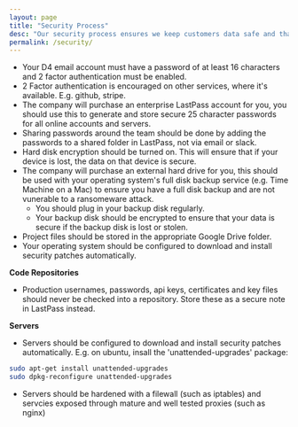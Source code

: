 ```yaml
---
layout: page
title: "Security Process"
desc: "Our security process ensures we keep customers data safe and that our operations are not interrupted by cyber attack"
permalink: /security/
---
```


 * Your D4 email account must have a password of at least 16 characters and 2 factor authentication must be enabled.
 * 2 Factor authentication is encouraged on other services, where it's available. E.g. github, stripe.
 * The company will purchase an enterprise LastPass account for you, you should use this to generate and store secure 25 character passwords for all online accounts and servers.
 * Sharing passwords around the team should be done by adding the passwords to a shared folder in LastPass, not via email or slack.
 * Hard disk encryption should be turned on. This will ensure that if your device is lost, the data on that device is secure.
 * The company will purchase an external hard drive for you, this should be used with your operating system's full disk backup service (e.g. Time Machine on a Mac) to ensure you have a full disk backup and are not vunerable to a ransomeware attack.
   * You should plug in your backup disk regularly.
   * Your backup disk should be encrypted to ensure that your data is secure if the backup disk is lost or stolen.
 * Project files should be stored in the appropriate Google Drive folder.
 * Your operating system should be configured to download and install security patches automatically.

**Code Repositories**

 * Production usernames, passwords, api keys, certificates and key files should never be checked into a repository. Store these as a secure note in LastPass instead.

**Servers**
 
 * Servers should be configured to download and install security patches automatically. E.g. on ubuntu, insall the 'unattended-upgrades' package:

```sh 
sudo apt-get install unattended-upgrades
sudo dpkg-reconfigure unattended-upgrades
```

 * Servers should be hardened with a filewall (such as iptables) and servcies exposed through mature and well tested proxies (such as nginx)
